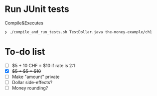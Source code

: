 # Run JUnit tests
Compile&Executes
```
❯ ./compile_and_run_tests.sh TestDollar.java the-money-example/ch1
```

# To-do list
- [ ] $5 + 10 CHF = $10 if rate is 2:1
- [x] ~~$5 + $5 = $10~~
- [ ] Make "amount" private
- [ ] Dollar side-effects?
- [ ] Money rounding?